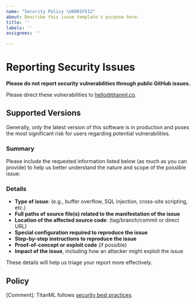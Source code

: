 ```yaml
---
name: "Security Policy \U0001F512"
about: Describe this issue template's purpose here.
title: ''
labels: ''
assignees: ''

---
```


# Reporting Security Issues

**Please do not report security vulnerabilities through public GitHub issues.**

Please direct these vulnerabilities to [hello@titanml.co](mailto:hello@titanml.co).

## Supported Versions

Generally, only the latest version of this software is in production and poses the most significant risk for users regarding potential vulnerabilities.

### Summary

Please include the requested information listed below (as much as you can provide) to help us better understand the nature and scope of the possible issue:

### Details

- **Type of issue**: (e.g., buffer overflow, SQL injection, cross-site scripting, etc.)
- **Full paths of source file(s) related to the manifestation of the issue**
- **Location of the affected source code**: (tag/branch/commit or direct URL)
- **Special configuration required to reproduce the issue**
- **Step-by-step instructions to reproduce the issue**
- **Proof-of-concept or exploit code** (if possible)
- **Impact of the issue**, including how an attacker might exploit the issue

These details will help us triage your report more effectively.

## Policy

[Comment]: TitanML follows [security best practices](https://github.com/TitanML/security-policy).

